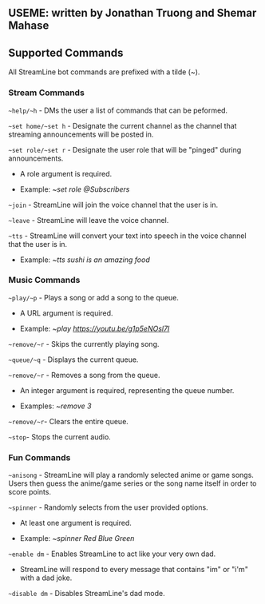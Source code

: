 ## USEME: written by Jonathan Truong and Shemar Mahase

## Supported Commands

All StreamLine bot commands are prefixed with a tilde (~).

### Stream Commands

`~help/~h` - DMs the user a list of commands that can be peformed.

`~set home/~set h` - Designate the current channel as the channel that streaming announcements will be posted in.

`~set role/~set r` - Designate the user role that will be "pinged" during announcements.

- A role argument is required. 

- Example: *~set role @Subscribers*

`~join` - StreamLine will join the voice channel that the user is in.

`~leave` - StreamLine will leave the voice channel.

`~tts` - StreamLine will convert your text into speech in the voice channel that the user is in.

- Example: *~tts sushi is an amazing food*

### Music Commands

`~play/~p` - Plays a song or add a song to the queue.

- A URL argument is required.

- Example: *~play https://youtu.be/g1p5eNOsl7I*

`~remove/~r` - Skips the currently playing song.

`~queue/~q` - Displays the current queue.

`~remove/~r` - Removes a song from the queue.

- An integer argument is required, representing the queue number.

- Examples: *~remove 3*

`~remove/~r`- Clears the entire queue.

`~stop`- Stops the current audio.

### Fun Commands

`~anisong` - StreamLine will play a randomly selected anime or game songs. Users then guess the anime/game series or the song name itself in order to score points.

`~spinner` - Randomly selects from the user provided options.

- At least one argument is required. 

- Example: *~spinner Red Blue Green* 

`~enable dm` - Enables StreamLine to act like your very own dad.

- StreamLine will respond to every message that contains "im" or "i'm" with a dad joke. 

`~disable dm` - Disables StreamLine's dad mode.